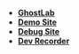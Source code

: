 
- **[GhostLab](http://192.168.0.18.xip.io:8005/)**
- **[Demo Site](https://demo.ditto.com/demo)**
- **[Debug Site](https://bsdk.api.ditto.com/debug/4.1.0-dev.2020-12-15-09-34.651c111b/en-us/index.html?glassesId=glasses_ping_test&disable_close=0&server=%2F%2Fvto-sandbox.partners.api.ditto.com&access_key=6fae34bc7bec2afd&partner_id=test)**
- **[Dev Recorder](https://0.0.0.0.xip.io:8886/?access-key=6fae34bc7bec2afd)**
